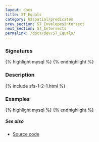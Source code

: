 ```yaml
---
layout: docs
title: ST_Equals
category: h2spatial/predicates
prev_section: ST_EnvelopesIntersect
next_section: ST_Intersects
permalink: /docs/dev/ST_Equals/
---
```


### Signatures

{% highlight mysql %}
{% endhighlight %}

### Description



{% include sfs-1-2-1.html %}

### Examples

{% highlight mysql %}
{% endhighlight %}

##### See also

* [Source code](https://github.com/irstv/H2GIS/blob/master/h2spatial/src/main/java/org/h2gis/h2spatial/internal/function/spatial/predicates/ST_Equals.java)
